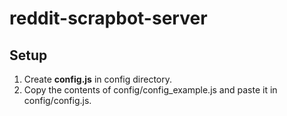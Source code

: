 # reddit-scrapbot-server

## Setup

1. Create **config.js**  in config directory.
2. Copy the contents of config/config_example.js and paste it in config/config.js.
